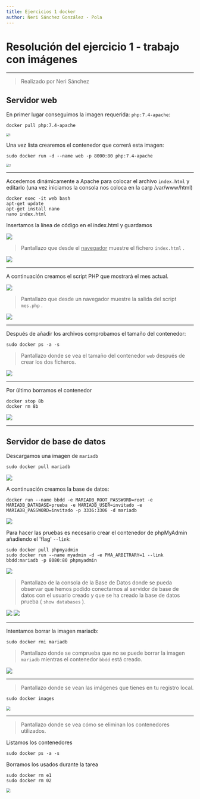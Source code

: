 ```yaml
---
title: Ejercicios 1 docker
author: Neri Sánchez González - Pola
---
```


# Resolución del ejercicio 1 - trabajo con imágenes
---

> Realizado por Neri Sánchez

## Servidor web

En primer lugar conseguimos la imagen requerida: `php:7.4-apache`:

```
docker pull php:7.4-apache
```

<img src="E:/WEB/3º/02.DAW (Despliegue Aplicaciones Web)/tarea 3/tarea_docker_git/Ejercicio1/Ejercicio1.assets/1.png" alt="1" style="zoom:50%;" />

Una vez lista crearemos el contenedor que correrá esta imagen:

```
sudo docker run -d --name web -p 8000:80 php:7.4-apache
```

<img src="E:/WEB/3º/02.DAW (Despliegue Aplicaciones Web)/tarea 3/tarea_docker_git/Ejercicio1/Ejercicio1.assets/2.png" alt="2" style="zoom: 50%;" />

------

Accedemos dinámicamente a Apache para colocar el archivo `index.html` y editarlo (una vez iniciamos la consola nos coloca en la carp /var/www/html)

```
docker exec -it web bash 
apt-get update
apt-get install nano
nano index.html
```

Insertamos la línea de código en el index.html y guardamos

<img src="E:/WEB/3º/02.DAW (Despliegue Aplicaciones Web)/tarea 3/tarea_docker_git/Ejercicio1/Ejercicio1.assets/3.png"/>

> Pantallazo que desde el <u>navegador</u> muestre el fichero `index.html` . 

<img src="E:/WEB/3º/02.DAW (Despliegue Aplicaciones Web)/tarea 3/tarea_docker_git/Ejercicio1/Ejercicio1.assets/4.png"/>

------

A continuación creamos el script PHP que mostrará el mes actual.

<img src="E:/WEB/3º/02.DAW (Despliegue Aplicaciones Web)/tarea 3/tarea_docker_git/Ejercicio1/Ejercicio1.assets/5.png"/> 

> Pantallazo que desde un navegador muestre la salida del script `mes.php` . 

<img src="E:/WEB/3º/02.DAW (Despliegue Aplicaciones Web)/tarea 3/tarea_docker_git/Ejercicio1/Ejercicio1.assets/6.png"/>

------

Después de añadir los archivos comprobamos el tamaño del contenedor:

```
sudo docker ps -a -s
```

> Pantallazo donde se vea el tamaño del contenedor `web` después de crear los dos ficheros.

<img src="E:/WEB/3º/02.DAW (Despliegue Aplicaciones Web)/tarea 3/tarea_docker_git/Ejercicio1/Ejercicio1.assets/7.png"/>

------

Por último borramos el contenedor

```
docker stop 8b
docker rm 8b
```

<img src="E:/WEB/3º/02.DAW (Despliegue Aplicaciones Web)/tarea 3/tarea_docker_git/Ejercicio1/Ejercicio1.assets/8.png"/>

------

## Servidor de base de datos

Descargamos una imagen de `mariadb`

```
sudo docker pull mariadb
```

<img src="E:/WEB/3º/02.DAW (Despliegue Aplicaciones Web)/tarea 3/tarea_docker_git/Ejercicio1/Ejercicio1.assets/9.png"/>

A continuación creamos la base de datos:

```
docker run --name bbdd -e MARIADB_ROOT_PASSWORD=root -e MARIADB_DATABASE=prueba -e MARIADB_USER=invitado -e MARIADB_PASSWORD=invitado -p 3336:3306 -d mariadb
```

<img src="E:/WEB/3º/02.DAW (Despliegue Aplicaciones Web)/tarea 3/tarea_docker_git/Ejercicio1/Ejercicio1.assets/10.png"/>

Para hacer las pruebas es necesario crear el contenedor de phpMyAdmin añadiendo el 'flag' `--link`:

```
sudo docker pull phpmyadmin
sudo docker run --name myadmin -d -e PMA_ARBITRARY=1 --link bbdd:mariadb -p 8080:80 phpmyadmin

```

<img src="E:/WEB/3º/02.DAW (Despliegue Aplicaciones Web)/tarea 3/tarea_docker_git/Ejercicio1/Ejercicio1.assets/11.png"/>

> Pantallazo de la consola de la Base de Datos donde se pueda observar que hemos podido conectarnos al servidor de base de datos con el usuario creado y que se ha creado la base de datos prueba ( `show databases` ). 

<img src="E:/WEB/3º/02.DAW (Despliegue Aplicaciones Web)/tarea 3/tarea_docker_git/Ejercicio1/Ejercicio1.assets/12.png"/>

<img src="E:/WEB/3º/02.DAW (Despliegue Aplicaciones Web)/tarea 3/tarea_docker_git/Ejercicio1/Ejercicio1.assets/13.png"/>

------

Intentamos borrar la imagen mariadb:

```
sudo docker rmi mariadb
```

> Pantallazo donde se comprueba que no se puede borrar la imagen `mariadb` mientras el contenedor `bbdd` está creado. 

<img src="E:/WEB/3º/02.DAW (Despliegue Aplicaciones Web)/tarea 3/tarea_docker_git/Ejercicio1/Ejercicio1.assets/14.png"/>

------

> Pantallazo donde se vean las imágenes que tienes en tu registro local. 

```
sudo docker images
```

<img src="E:/WEB/3º/02.DAW (Despliegue Aplicaciones Web)/tarea 3/tarea_docker_git/Ejercicio1/Ejercicio1.assets/15.png" style="zoom:67%;" />

------

> Pantallazo donde se vea cómo se eliminan los contenedores utilizados.

Listamos los contenedores

```
sudo docker ps -a -s
```

Borramos los usados durante la tarea

```
sudo docker rm e1
sudo docker rm 02
```

<img src="E:/WEB/3º/02.DAW (Despliegue Aplicaciones Web)/tarea 3/tarea_docker_git/Ejercicio1/Ejercicio1.assets/16.png" style="zoom:67%;" />

